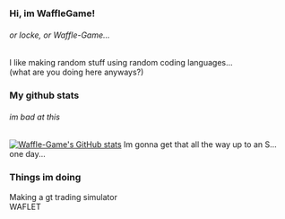 ### Hi, im WaffleGame!
###### or locke, or Waffle-Game...
I like making random stuff using random coding languages...  
(what are you doing here anyways?)
### My github stats
###### im bad at this
[![Waffle-Game's GitHub stats](https://github-readme-stats.vercel.app/api?username=waffle-game)](https://github.com/anuraghazra/github-readme-stats) 
Im gonna get that all the way up to an S... one day...
### Things im doing
Making a gt trading simulator  
WAFLET
